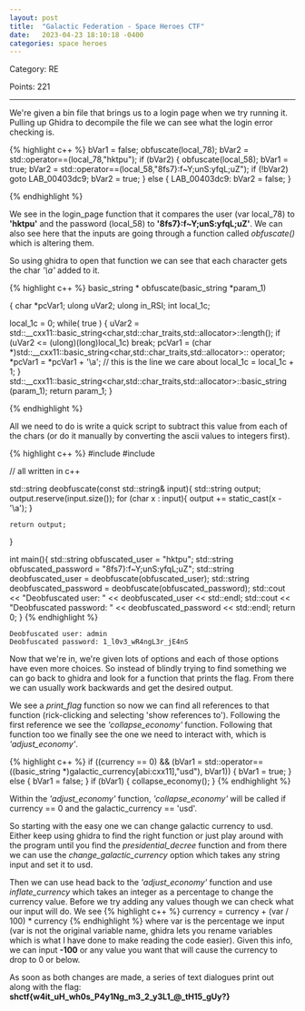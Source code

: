 ```yaml
---
layout: post
title:  "Galactic Federation - Space Heroes CTF"
date:   2023-04-23 18:10:18 -0400
categories: space heroes
---
```




Category: RE 

Points: 221 

---


We're given a bin file that brings us to a login page when we try running it. Pulling up Ghidra to decompile the file we can see what the login error checking is. 

{% highlight c++ %}
    bVar1 = false;
    obfuscate(local_78);
    bVar2 = std::operator==(local_78,"hktpu");
    if (bVar2) {
      obfuscate(local_58);
      bVar1 = true;
      bVar2 = std::operator==(local_58,"8fs7}:f~Y;unS:yfqL;uZ");
      if (!bVar2) goto LAB_00403dc9;
      bVar2 = true;
    }
    else {
LAB_00403dc9:
      bVar2 = false;
    }

{% endhighlight %}

We see in the login_page function that it compares the user (var local_78) to **'hktpu'** and the password (local_58) to **'8fs7}:f~Y;unS:yfqL;uZ'**. We can also see here that the inputs are going through a function called *obfuscate()* which is altering them.

So using ghidra to open that function we can see that each character gets the char *'\a'* added to it. 

{% highlight c++ %}
basic_string * obfuscate(basic_string *param_1)

{
  char *pcVar1;
  ulong uVar2;
  ulong in_RSI;
  int local_1c;
  
  local_1c = 0;
  while( true ) {
    uVar2 = std::__cxx11::basic_string<char,std::char_traits<char>,std::allocator<char>>::length();
    if (uVar2 <= (ulong)(long)local_1c) break;
    pcVar1 = (char *)std::__cxx11::basic_string<char,std::char_traits<char>,std::allocator<char>>::
                     operator[](in_RSI);
    *pcVar1 = *pcVar1 + '\a'; // this is the line we care about 
    local_1c = local_1c + 1;
  }
  std::__cxx11::basic_string<char,std::char_traits<char>,std::allocator<char>>::basic_string
            (param_1);
  return param_1;
}

{% endhighlight %}

All we need to do is write a quick script to subtract this value from each of the chars (or do it manually by converting the ascii values to integers first).

{% highlight c++ %}
#include <iostream>
#include <string>

// all written in c++

std::string deobfuscate(const std::string& input){
    std::string output;
    output.reserve(input.size());
    for (char x : input){
        output += static_cast<char>(x - '\a');
    }
    
    return output;
}

int main(){
    std::string obfuscated_user = "hktpu";
    std::string obfuscated_password = "8fs7}:f~Y;unS:yfqL;uZ";
    std::string deobfuscated_user = deobfuscate(obfuscated_user);
    std::string deobfuscated_password = deobfuscate(obfuscated_password);
    std::cout << "Deobfuscated user: " << deobfuscated_user << std::endl;
    std::cout << "Deobfuscated password: " << deobfuscated_password << std::endl;
    return 0;
}
{% endhighlight %}

```
Deobfuscated user: admin
Deobfuscated password: 1_l0v3_wR4ngL3r_jE4nS
``` 

Now that we're in, we're given lots of options and each of those options have even more choices. So instead of blindly trying to find something we can go back to ghidra and look for a function that prints the flag. From there we can usually work backwards and get the desired output. 

We see a *print_flag* function so now we can find all references to that function (rick-clicking and selecting 'show references to'). Following the first reference we see the *'collapse_economy'* function. Following that function too we finally see the one we need to interact with, which is *'adjust_economy'*. 

{% highlight c++ %}
    if ((currency == 0) &&
        (bVar1 = std::operator==((basic_string *)galactic_currency[abi:cxx11],"usd"), bVar1)) {
        bVar1 = true;
    }
    else {
        bVar1 = false;
    }
    if (bVar1) {
        collapse_economy();
    }
{% endhighlight %}

Within the *'adjust_economy'* function, *'collapse_economy'* will be called if currency == 0 and the galactic_currency == 'usd'. 

So starting with the easy one we can change galactic currency to usd. Either keep using ghidra to find the right function or just play around with the program until you find the *presidential_decree* function and from there we can use the *change_galactic_currency* option which takes any string input and set it to usd. 

Then we can use head back to the *'adjust_economy'* function and use *inflate_currency* which takes an integer as a percentage to change the currency value. Before we try adding any values though we can check what our input will do. We see {% highlight c++ %} currency = currency + (var / 100) * currency {% endhighlight %} where var is the percentage we input (var is not the original variable name, ghidra lets you rename variables which is what I have done to make reading the code easier). Given this info, we can input **-100** or any value you want that will cause the currency to drop to 0 or below.

As soon as both changes are made, a series of text dialogues print out along with the flag: **shctf{w4it_uH_wh0s_P4y1Ng_m3_2_y3L1_@_tH15_gUy?}**
